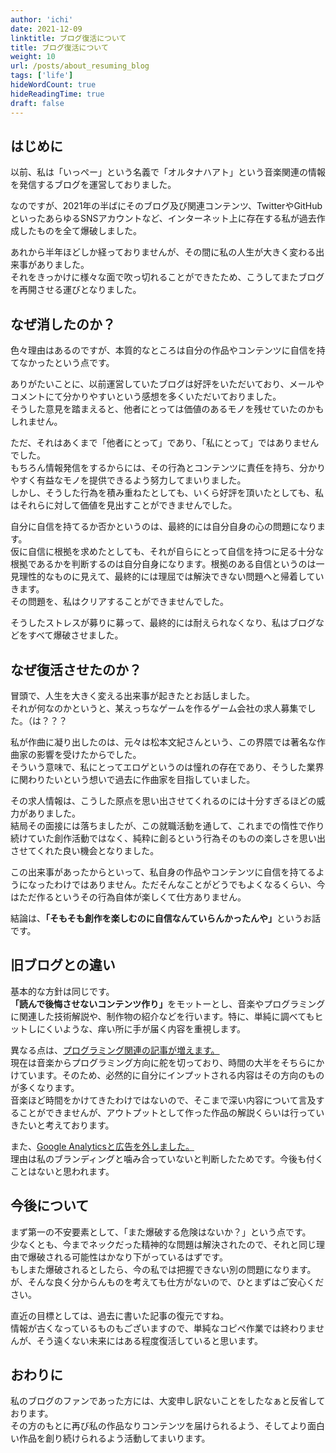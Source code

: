 ```yaml
---
author: 'ichi'
date: 2021-12-09
linktitle: ブログ復活について
title: ブログ復活について
weight: 10
url: /posts/about_resuming_blog
tags: ['life']
hideWordCount: true
hideReadingTime: true
draft: false
---
```


## はじめに

以前、私は「いっぺー」という名義で「オルタナハアト」という音楽関連の情報を発信するブログを運営しておりました。

なのですが、2021年の半ばにそのブログ及び関連コンテンツ、TwitterやGitHubといったあらゆるSNSアカウントなど、インターネット上に存在する私が過去作成したものを全て爆破しました。

あれから半年ほどしか経っておりませんが、その間に私の人生が大きく変わる出来事がありました。  
それをきっかけに様々な面で吹っ切れることができたため、こうしてまたブログを再開させる運びとなりました。

## なぜ消したのか？

色々理由はあるのですが、本質的なところは<span class="negative">自分の作品やコンテンツに自信を持てなかった</span>という点です。

ありがたいことに、以前運営していたブログは好評をいただいており、メールやコメントにて分かりやすいという感想を多くいただいておりました。  
そうした意見を踏まえると、他者にとっては価値のあるモノを残せていたのかもしれません。

ただ、それはあくまで「他者にとって」であり、「私にとって」ではありませんでした。  
もちろん情報発信をするからには、その行為とコンテンツに責任を持ち、分かりやすく有益なモノを提供できるよう努力してまいりました。  
しかし、そうした行為を積み重ねたとしても、いくら好評を頂いたとしても、私はそれらに対して価値を見出すことができませんでした。

自分に自信を持てるか否かというのは、最終的には自分自身の心の問題になります。  
仮に自信に根拠を求めたとしても、それが自らにとって自信を持つに足る十分な根拠であるかを判断するのは自分自身になります。根拠のある自信というのは一見理性的なものに見えて、最終的には理屈では解決できない問題へと帰着していきます。  
その問題を、私はクリアすることができませんでした。

そうしたストレスが募りに募って、最終的には耐えられなくなり、私はブログなどをすべて爆破させました。

## なぜ復活させたのか？

冒頭で、人生を大きく変える出来事が起きたとお話しました。  
それが何なのかというと、<span class="positive">某えっちなゲームを作るゲーム会社の求人募集でした。（は？？？</span>

私が作曲に凝り出したのは、元々は松本文紀さんという、この界隈では著名な作曲家の影響を受けたからでした。  
そういう意味で、私にとってエロゲというのは憧れの存在であり、そうした業界に関わりたいという想いで過去に作曲家を目指していました。

その求人情報は、こうした原点を思い出させてくれるのには十分すぎるほどの威力がありました。  
結局その面接には落ちましたが、この就職活動を通して、これまでの惰性で作り続けていた創作活動ではなく、純粋に創るという行為そのものの楽しさを思い出させてくれた良い機会となりました。

この出来事があったからといって、私自身の作品やコンテンツに自信を持てるようになったわけではありません。ただそんなことがどうでもよくなるくらい、今はただ作るというその行為自体が楽しくて仕方ありません。

結論は、<b>「そもそも創作を楽しむのに自信なんていらんかったんや」</b>というお話です。

## 旧ブログとの違い

基本的な方針は同じです。  
<b>「読んで後悔させないコンテンツ作り」</b>をモットーとし、音楽やプログラミングに関連した技術解説や、制作物の紹介などを行います。特に、単純に調べてもヒットしにくいような、痒い所に手が届く内容を重視します。

異なる点は、<u>プログラミング関連の記事が増えます。</u>  
現在は音楽からプログラミング方向に舵を切っており、時間の大半をそちらにかけています。そのため、必然的に自分にインプットされる内容はその方向のものが多くなります。  
音楽ほど時間をかけてきたわけではないので、そこまで深い内容について言及することができませんが、アウトプットとして作った作品の解説くらいは行っていきたいと考えております。

また、<u>Google Analyticsと広告を外しました。</u>  
理由は私のブランディングと噛み合っていないと判断したためです。今後も付くことはないと思われます。

## 今後について

まず第一の不安要素として、「また爆破する危険はないか？」という点です。  
少なくとも、今までネックだった精神的な問題は解決されたので、それと同じ理由で爆破される可能性はかなり下がっているはずです。  
もしまた爆破されるとしたら、今の私では把握できない別の問題になります。が、そんな良く分からんものを考えても仕方がないので、ひとまずはご安心ください。

直近の目標としては、過去に書いた記事の復元ですね。  
情報が古くなっているものもございますので、単純なコピペ作業では終わりませんが、そう遠くない未来にはある程度復活していると思います。

## おわりに

私のブログのファンであった方には、大変申し訳ないことをしたなぁと反省しております。  
その方のもとに再び私の作品なりコンテンツを届けられるよう、そしてより面白い作品を創り続けられるよう活動してまいります。

